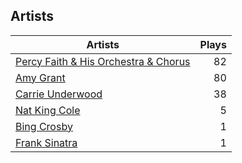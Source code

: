 ## Artists
Artists | Plays 
----- | -----: 
[Percy Faith & His Orchestra & Chorus](/artists/percy-faith-his-orchestra-chorus-30066836) | 82
[Amy Grant](/artists/amy-grant-3053) | 80
[Carrie Underwood](/artists/carrie-underwood-89416) | 38
[Nat King Cole](/artists/nat-king-cole-3428) | 5
[Bing Crosby](/artists/bing-crosby-1864) | 1
[Frank Sinatra](/artists/frank-sinatra-739) | 1

